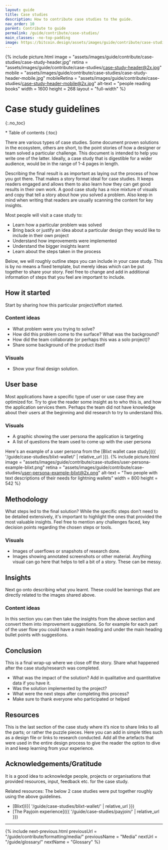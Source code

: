 ```yaml
---
layout: guide
title: Case studies
description: How to contribute case studies to the guide.
nav_order: 10
parent: Contribute to guide
permalink: /guide/contribute/case-studies/
main_classes: -no-top-padding
image: https://bitcoin.design/assets/images/guide/contribute/case-studies/case-study-preview.jpg
---
```


{% include picture.html
   image = "assets/images/guide/contribute/case-studies/case-study-header.jpg"
   retina = "assets/images/guide/contribute/case-studies/case-study-header@2x.jpg"
   mobile = "assets/images/guide/contribute/case-studies/case-study-header-mobile.jpg"
   mobileRetina = "assets/images/guide/contribute/case-studies/case-study-header-mobile@2x.jpg"
   alt-text = "people reading books"
   width = 1600
   height = 268
   layout = "full-width"
%}


# Case study guidelines
{:.no_toc}

<div class="glossary-toc" markdown="1">
* Table of contents
{:toc}
</div>

There are various types of case studies. Some document proven solutions in the ecosystem, others are short, to the point stories of how a designer or team solved a particular challenge. This document is intended to help you write one of the latter. Ideally, a case study that is digestible for a wider audience, would be in the range of 1-4 pages in length.

Describing the final result is as important as laying out the process of how you got there. That makes a story format ideal for case studies. It keeps readers engaged and allows them to also learn how they can get good results in their own work. A good case study has a nice mixture of visuals and copy that tell a story about how you solved a problem. Also keep in mind when writing that readers are usually scanning the content for key insights.

Most people will visit a case study to:
* Learn how a particular problem was solved
* Bring back or justify an idea about a particular design they would like to include in their own project
* Understand how improvements were implemented
* Understand the bigger insights learnt
* Learn about the steps taken in the process

Below, we will roughly outline steps you can include in your case study. This is by no means a fixed template, but merely ideas which can be put together to share your story. Feel free to change and add in additional information of steps that you feel are important to include.

## How it started
Start by sharing how this particular project/effort started.

### Content ideas
* What problem were you trying to solve?
* How did this problem come to the surface? What was the background?
* How did the team collaborate (or perhaps this was a solo project)?
* Share some background of the product itself

### Visuals
* Show your final design solution.

## User base
Most applications have a specific type of user or use case they are optimized for. Try to give the reader some insight as to who this is, and how the application services them. Perhaps the team did not have knowledge about their users at the beginning and did research to try to understand this.

### Visuals
* A graphic showing the user persona the application is targeting
* A list of questions the team used to come up with the user persona

Here's an example of a user persona from the [Blixt wallet case study]({{ '/guide/case-studies/blixt-wallet/' | relative_url }}).
{% include picture.html
   image = "assets/images/guide/contribute/case-studies/user-persona-example-blixt.png"
   retina = "assets/images/guide/contribute/case-studies/user-persona-example-blixt@2x.png"
   alt-text = "Two people with text descriptions of their needs for lightning wallets"
   width = 800
   height = 542
%}

## Methodology
What steps led to the final solution? While the specific steps don't need to be detailed extensively, it's important to highlight the ones that provided the most valuable insights. Feel free to mention any challenges faced, key decision points regarding the chosen steps or tools.

### Visuals
* Images of userflows or snapshots of research done.
* Images showing annotated screenshots or other material.
Anything visual can go here that helps to tell a bit of a story. These can be messy.

## Insights
Next go onto describing what you learnt. These could be learnings that are directly related to the images shared above.

### Content ideas
In this section you can then take the insights from the above section and convert them into improvement suggestions. So for example for each part of the user flow you could have a main heading and under the main heading bullet points with suggestions.

## Conclusion
This is a final wrap-up where we close off the story. Share what happened after the case study/research was completed.

* What was the impact of the solution? Add in qualitative and quantitative data if you have it.
* Was the solution implemented by the project?
* What were the next steps after completing this process?
* Make sure to thank everyone who participated or helped

## Resources
This is the last section of the case study where it’s nice to share links to all the parts; or rather the puzzle pieces. Here you can add in simple titles such as a design file or links to research conducted. Add all the artefacts that were used in the entire design process to give the reader the option to dive in and keep learning from your experience.

## Acknowledgements/Gratitude
It is a good idea to acknowledge people, projects or organisations that provided resources, input, feedback etc. for the case study.

Related resources:
The below 2 case studies were put together roughly using the above guidelines.
* [Blixt]({{ '/guide/case-studies/blixt-wallet/' | relative_url }})
* [The Payjoin experience]({{ '/guide/case-studies/payjoin/' | relative_url }})

---

{% include next-previous.html
   previousUrl = "/guide/contribute/formatting/media/"
   previousName = "Media"
   nextUrl = "/guide/glossary/"
   nextName = "Glossary"
%}
